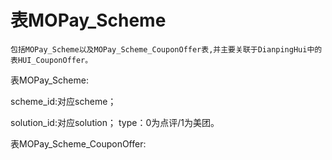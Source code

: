 # 表MOPay_Scheme

    包括MOPay_Scheme以及MOPay_Scheme_CouponOffer表,并主要关联于DianpingHui中的表HUI_CouponOffer。
    
表MOPay_Scheme:

scheme_id:对应scheme；

solution_id:对应solution；
type：0为点评/1为美团。


表MOPay_Scheme_CouponOffer:
